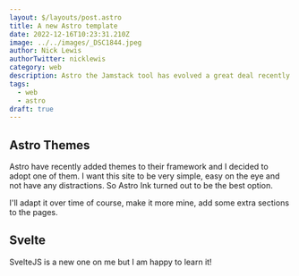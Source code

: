 ```yaml
---
layout: $/layouts/post.astro
title: A new Astro template
date: 2022-12-16T10:23:31.210Z
image: ../../images/_DSC1844.jpeg
author: Nick Lewis
authorTwitter: nicklewis
category: web
description: Astro the Jamstack tool has evolved a great deal recently and I wanted to change my theme to something simple
tags:
  - web
  - astro
draft: true
---
```

## Astro Themes
Astro have recently added themes to their framework and I decided to adopt one of them. I want this site to be very simple, easy on the eye and not have any distractions. So Astro Ink turned out to be the best option.

I'll adapt it over time of course, make it more mine, add some extra sections to the pages.

## Svelte
SvelteJS is a new one on me but I am happy to learn it!